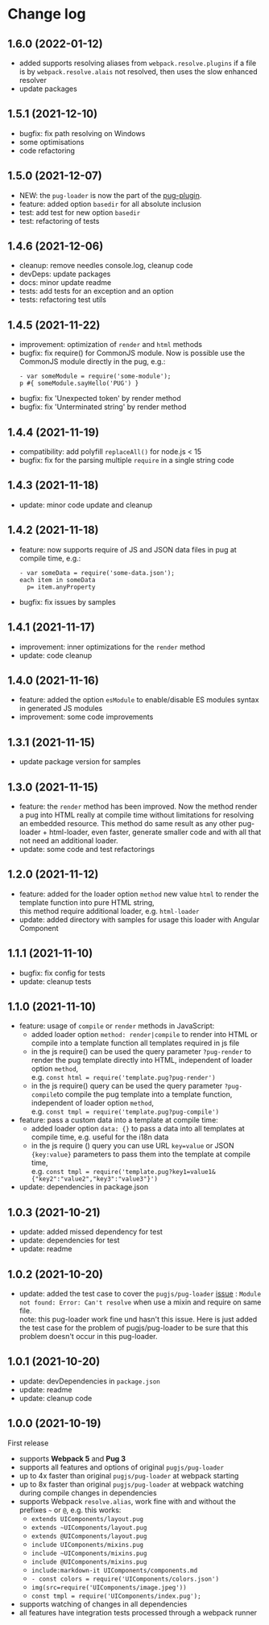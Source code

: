 # Change log

## 1.6.0 (2022-01-12)
- added supports resolving aliases from `webpack.resolve.plugins`
  if a file is by `webpack.resolve.alais` not resolved, then uses the slow enhanced resolver
- update packages

## 1.5.1 (2021-12-10)
- bugfix: fix path resolving on Windows
- some optimisations
- code refactoring

## 1.5.0 (2021-12-07)
- NEW: the `pug-loader` is now the part of the [pug-plugin](https://github.com/webdiscus/pug-plugin).
- feature: added option `basedir` for all absolute inclusion
- test: add test for new option `basedir`
- test: refactoring of tests

## 1.4.6 (2021-12-06)
- cleanup: remove needles console.log, cleanup code 
- devDeps: update packages
- docs: minor update readme
- tests: add tests for an exception and an option
- tests: refactoring test utils

## 1.4.5 (2021-11-22)
- improvement: optimization of `render` and `html` methods
- bugfix: fix require() for CommonJS module. Now is possible use the CommonJS module directly in the pug, e.g.:
  ```pug
  - var someModule = require('some-module');
  p #{ someModule.sayHello('PUG') }
  ```
- bugfix: fix 'Unexpected token' by render method
- bugfix: fix 'Unterminated string' by render method

## 1.4.4 (2021-11-19)
- compatibility: add polyfill `replaceAll()` for node.js < 15
- bugfix: fix for the parsing multiple `require` in a single string code

## 1.4.3 (2021-11-18)
- update: minor code update and cleanup

## 1.4.2 (2021-11-18)
- feature: now supports require of JS and JSON data files in pug at compile time, e.g.:
  ```pug
  - var someData = require('some-data.json');
  each item in someData
    p= item.anyProperty
  ```
- bugfix: fix issues by samples

## 1.4.1 (2021-11-17)
- improvement: inner optimizations for the `render` method
- update: code cleanup

## 1.4.0 (2021-11-16)
- feature: added the option `esModule` to enable/disable ES modules syntax in generated JS modules
- improvement: some code improvements

## 1.3.1 (2021-11-15)
- update package version for samples

## 1.3.0 (2021-11-15)
- feature: the `render` method has been improved. Now the method render a pug into HTML really at compile time without limitations for resolving an embedded resource.
  This method do same result as any other pug-loader + html-loader, even faster, generate smaller code and with all that not need an additional loader.
- update: some code and test refactorings

## 1.2.0 (2021-11-12)
- feature: added for the loader option `method` new value `html` to render the template function into pure HTML string,\
  this method require additional loader, e.g. `html-loader`
- update: added directory with samples for usage this loader with Angular Component

## 1.1.1 (2021-11-10)
- bugfix: fix config for tests
- update: cleanup tests

## 1.1.0 (2021-11-10)
- feature: usage of `compile` or `render` methods in JavaScript:  
  - added loader option `method: render|compile` to render into HTML or compile into a template function all templates required in js file
  - in the js require() can be used the query parameter `?pug-render` to render the pug template directly into HTML, independent of loader option `method`, \
    e.g. `const html = require('template.pug?pug-render')`
  - in the js require() query can be used the query parameter `?pug-compile`to compile the pug template into a template function, independent of loader option `method`, \
    e.g. `const tmpl = require('template.pug?pug-compile')`
- feature: pass a custom data into a template at compile time: 
  - added loader option `data: {}` to pass a data into all templates at compile time, e.g. useful for the i18n data
  - in the js require () query you can use URL `key=value` or JSON `{key:value}` parameters to pass them into the template at compile time, \
    e.g. `const tmpl = require('template.pug?key1=value1&{"key2":"value2","key3":"value3"}')`
- update: dependencies in package.json

## 1.0.3 (2021-10-21)
- update: added missed dependency for test
- update: dependencies for test
- update: readme

## 1.0.2 (2021-10-20)
- update: added the test case to cover the `pugjs/pug-loader` [issue](https://github.com/pugjs/pug-loader/issues/123) : `Module not found: Error: Can't resolve` when use a mixin and require on same file.\
  note: this pug-loader work fine und hasn't this issue. Here is just added the test case for the problem of pugjs/pug-loader to be sure that this problem doesn't occur in this pug-loader.

## 1.0.1 (2021-10-20)
- update: devDependencies in `package.json`
- update: readme
- update: cleanup code

## 1.0.0 (2021-10-19)
First release
- supports **Webpack 5** and **Pug 3**
- supports all features and options of original `pugjs/pug-loader`
- up to 4x faster than original `pugjs/pug-loader` at webpack starting
- up to 8x faster than original `pugjs/pug-loader` at webpack watching during compile changes in dependencies
- supports Webpack `resolve.alias`, work fine with and without the prefixes `~` or `@`, e.g. this works:
  - `extends UIComponents/layout.pug`
  - `extends ~UIComponents/layout.pug`
  - `extends @UIComponents/layout.pug`
  - `include UIComponents/mixins.pug`
  - `include ~UIComponents/mixins.pug`
  - `include @UIComponents/mixins.pug`
  - `include:markdown-it UIComponents/components.md`
  - `- const colors = require('UIComponents/colors.json')`
  - `img(src=require('UIComponents/image.jpeg'))`
  - `const tmpl = require('UIComponents/index.pug');`
- supports watching of changes in all dependencies
- all features have integration tests processed through a webpack runner
